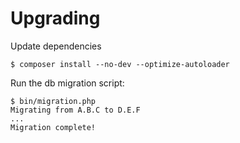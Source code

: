 Upgrading
=========

Update dependencies
```
$ composer install --no-dev --optimize-autoloader
```

Run the db migration script:
```
$ bin/migration.php
Migrating from A.B.C to D.E.F
...
Migration complete!
```
